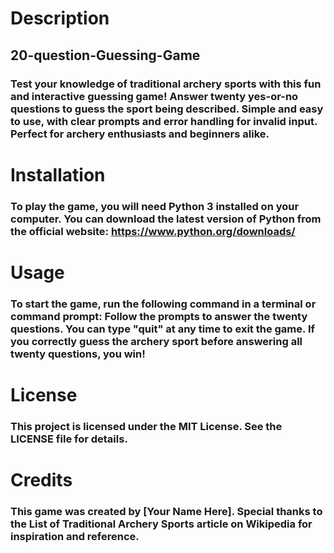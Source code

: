 # Description
## 20-question-Guessing-Game
### Test your knowledge of traditional archery sports with this fun and interactive guessing game! Answer twenty yes-or-no questions to guess the sport being described. Simple and easy to use, with clear prompts and error handling for invalid input. Perfect for archery enthusiasts and beginners alike.

# Installation
### To play the game, you will need Python 3 installed on your computer. You can download the latest version of Python from the official website: https://www.python.org/downloads/

# Usage
### To start the game, run the following command in a terminal or command prompt: Follow the prompts to answer the twenty questions. You can type "quit" at any time to exit the game. If you correctly guess the archery sport before answering all twenty questions, you win!

# License
### This project is licensed under the MIT License. See the LICENSE file for details.

# Credits
### This game was created by [Your Name Here]. Special thanks to the List of Traditional Archery Sports article on Wikipedia for inspiration and reference.
